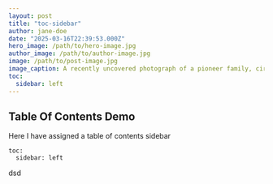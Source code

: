 ```yaml
---
layout: post
title: "toc-sidebar"
author: jane-doe
date: "2025-03-16T22:39:53.000Z"
hero_image: /path/to/hero-image.jpg
author_image: /path/to/author-image.jpg
image: /path/to/post-image.jpg
image_caption: A recently uncovered photograph of a pioneer family, circa 1850s.
toc:
  sidebar: left
---
```


## Table Of Contents Demo
Here I have assigned a table of contents sidebar

```
toc:
  sidebar: left
```

dsd